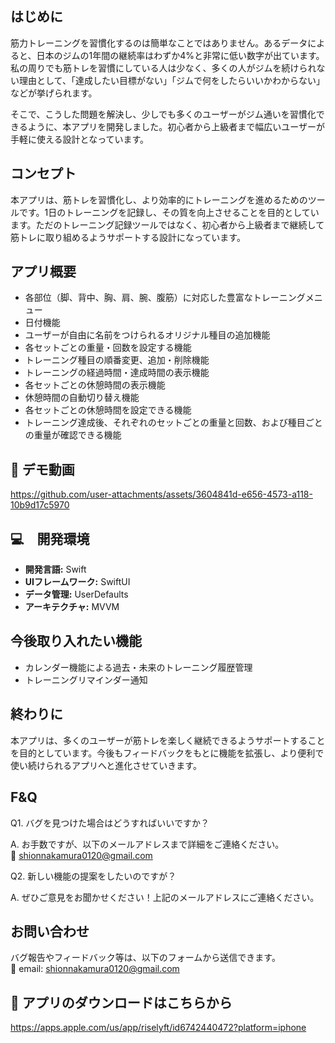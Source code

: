 はじめに
--
筋力トレーニングを習慣化するのは簡単なことではありません。あるデータによると、日本のジムの1年間の継続率はわずか4%と非常に低い数字が出ています。私の周りでも筋トレを習慣にしている人は少なく、多くの人がジムを続けられない理由として、「達成したい目標がない」「ジムで何をしたらいいかわからない」などが挙げられます。

そこで、こうした問題を解決し、少しでも多くのユーザーがジム通いを習慣化できるように、本アプリを開発しました。初心者から上級者まで幅広いユーザーが手軽に使える設計となっています。



コンセプト
--
本アプリは、筋トレを習慣化し、より効率的にトレーニングを進めるためのツールです。1日のトレーニングを記録し、その質を向上させることを目的としています。ただのトレーニング記録ツールではなく、初心者から上級者まで継続して筋トレに取り組めるようサポートする設計になっています。



アプリ概要
--

- 各部位（脚、背中、胸、肩、腕、腹筋）に対応した豊富なトレーニングメニュー
- 日付機能
- ユーザーが自由に名前をつけられるオリジナル種目の追加機能
- 各セットごとの重量・回数を設定する機能
- トレーニング種目の順番変更、追加・削除機能
- トレーニングの経過時間・達成時間の表示機能
- 各セットごとの休憩時間の表示機能
- 休憩時間の自動切り替え機能
- 各セットごとの休憩時間を設定できる機能
- トレーニング達成後、それぞれのセットごとの重量と回数、および種目ごとの重量が確認できる機能



🎥 デモ動画
---

https://github.com/user-attachments/assets/3604841d-e656-4573-a118-10b9d17c5970



💻　開発環境
---
- **開発言語:** Swift
- **UIフレームワーク:** SwiftUI
- **データ管理:** UserDefaults
- **アーキテクチャ:** MVVM

今後取り入れたい機能
---

- カレンダー機能による過去・未来のトレーニング履歴管理
- トレーニングリマインダー通知


終わりに
---
本アプリは、多くのユーザーが筋トレを楽しく継続できるようサポートすることを目的としています。今後もフィードバックをもとに機能を拡張し、より便利で使い続けられるアプリへと進化させていきます。

F&Q
--
Q1. バグを見つけた場合はどうすればいいですか？

A. お手数ですが、以下のメールアドレスまで詳細をご連絡ください。  
📩 shionnakamura0120@gmail.com

Q2. 新しい機能の提案をしたいのですが？

A. ぜひご意見をお聞かせください！上記のメールアドレスにご連絡ください。

お問い合わせ
--
バグ報告やフィードバック等は、以下のフォームから送信できます。  
📩 email: shionnakamura0120@gmail.com

📲 アプリのダウンロードはこちらから 
--
https://apps.apple.com/us/app/riselyft/id6742440472?platform=iphone
